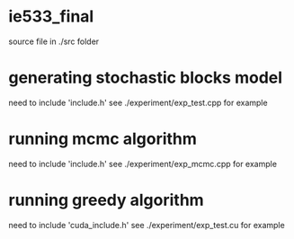 # ie533_final

source file in ./src folder

# generating stochastic blocks model
need to include 'include.h'
see ./experiment/exp_test.cpp for example

# running mcmc algorithm
need to include 'include.h'
see ./experiment/exp_mcmc.cpp for example

# running greedy algorithm
need to include 'cuda_include.h'
see ./experiment/exp_test.cu for example
